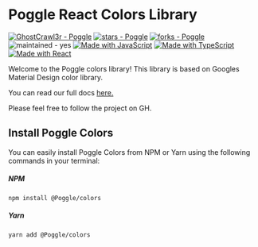# Poggle React Colors Library
[![GhostCrawl3r - Poggle](https://img.shields.io/static/v1?label=GhostCrawl3r&message=Poggle&color=blue&logo=github)](https://github.com/GhostCrawl3r/Poggle)
[![stars - Poggle](https://img.shields.io/github/stars/GhostCrawl3r/Poggle?style=social)](https://github.com/GhostCrawl3r/Poggle)
[![forks - Poggle](https://img.shields.io/github/forks/GhostCrawl3r/Poggle?style=social)](https://github.com/GhostCrawl3r/Poggle)
![maintained - yes](https://img.shields.io/badge/maintained-yes-blue)
[![Made with JavaScript](https://img.shields.io/badge/Made_with-JavaScript-blue?logo=javascript&logoColor=white)](https://www.javascript.com/)
[![Made with TypeScript](https://img.shields.io/badge/TypeScript-4-blue?logo=typescript&logoColor=white)](https://typescriptlang.org)
[![Made with React](https://img.shields.io/badge/React-17-blue?logo=react&logoColor=white)](https://www.npmjs.com/package/react)

Welcome to the Poggle colors library! This library is based on Googles Material Design color library.

You can read our full docs [here.](https://ghostcrawl3r.github.io/-poggle-colors/?path=/docs/getting-started--introduction)

Please feel free to follow the project on GH.


## Install Poggle Colors
You can easily install Poggle Colors from NPM or Yarn using the following commands in your terminal:

##### NPM

```
npm install @Poggle/colors
```
##### Yarn

```
yarn add @Poggle/colors
```

